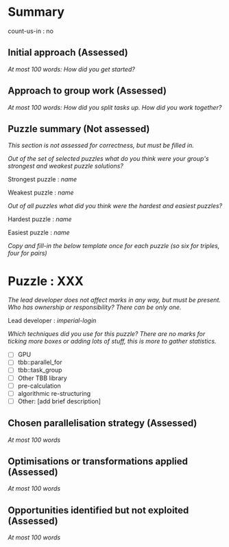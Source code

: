 Summary
=======

count-us-in : no

Initial approach (Assessed)
---------------------------

_At most 100 words: How did you get started?_

Approach to group work (Assessed)
---------------------------------

_At most 100 words: How did you split tasks up. How did you work together?_

Puzzle summary (Not assessed)
-----------------------------

_This section is not assessed for correctness, but must be filled in._

_Out of the set of selected puzzles what do you think were your group's strongest and weakest puzzle solutions?_

Strongest puzzle : _name_

Weakest puzzle : _name_

_Out of *all* puzzles what did you think were the hardest and easiest puzzles?_

Hardest puzzle : _name_

Easiest puzzle : _name_



_Copy and fill-in the below template once for each puzzle (so six for triples, four for pairs)_

Puzzle : XXX
============

_The lead developer does not affect marks in any way, but must be present. Who has ownership or responsibility? There can be only one._

Lead developer : _imperial-login_

_Which techniques did you use for this puzzle? There are no marks for_
_ticking more boxes or adding lots of stuff, this is more to gather statistics._

- [ ] GPU
- [ ] tbb::parallel_for
- [ ] tbb::task_group
- [ ] Other TBB library
- [ ] pre-calculation
- [ ] algorithmic re-structuring
- [ ] Other: [add brief description]

Chosen parallelisation strategy (Assessed)
------------------------------------------

_At most 100 words_

Optimisations or transformations applied (Assessed)
---------------------------------------------------

_At most 100 words_

Opportunities identified but not exploited (Assessed)
-----------------------------------------------------

_At most 100 words_

